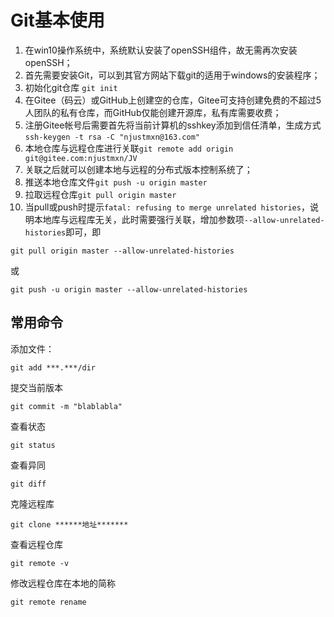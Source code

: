 # Git基本使用
1. 在win10操作系统中，系统默认安装了openSSH组件，故无需再次安装openSSH；
2. 首先需要安装Git，可以到其官方网站下载git的适用于windows的安装程序；
3. 初始化git仓库 ```git init```
4. 在Gitee（码云）或GitHub上创建空的仓库，Gitee可支持创建免费的不超过5人团队的私有仓库，而GitHub仅能创建开源库，私有库需要收费；
5. 注册Gitee帐号后需要首先将当前计算机的sshkey添加到信任清单，生成方式```ssh-keygen -t rsa -C "njustmxn@163.com"```
6. 本地仓库与远程仓库进行关联```git remote add origin git@gitee.com:njustmxn/JV```
7. 关联之后就可以创建本地与远程的分布式版本控制系统了；
8. 推送本地仓库文件```git push -u origin master```
9. 拉取远程仓库```git pull origin master```
10. 当pull或push时提示```fatal: refusing to merge unrelated histories```，说明本地库与远程库无关，此时需要强行关联，增加参数项```--allow-unrelated-histories```即可，即
```
git pull origin master --allow-unrelated-histories
```
或
```
git push -u origin master --allow-unrelated-histories
```

## 常用命令
添加文件：
```
git add ***.***/dir
```
提交当前版本
```
git commit -m "blablabla"
```
查看状态
```
git status
```
查看异同
```
git diff
```
克隆远程库
```
git clone ******地址*******
```
查看远程仓库
```
git remote -v
```
修改远程仓库在本地的简称
```
git remote rename
```


